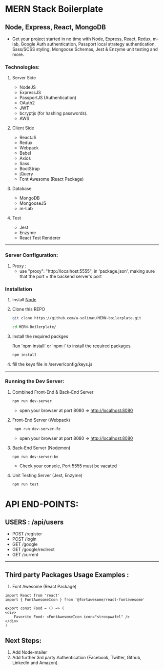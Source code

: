 # MERN Stack Boilerplate

## Node, Express, React, MongoDB

- Get your project started in no time with Node, Express, React, Redux, m-lab, Google Auth authentication, Passport local strategy authentication, Sass/SCSS styling, Mongoose Schemas, Jest & Enzyme unit testing and more.

### Technologies:

1. Server Side
   - NodeJS
   - ExpressJS
   - PassportJS (Authentication)
   - OAuth2
   - JWT
   - bcryptjs (for hashing passwords).
   - AWS
1. Client Side

   - ReactJS
   - Redux
   - Webpack
   - Babel
   - Axios
   - Sass
   - BootStrap
   - jQuery
   - Font Awesome (React Package)

1. Database

   - MongoDB
   - MongooseJS
   - m-Lab

1. Test
   - Jest
   - Enzyme
   - React Test Renderer

---

### Server Configuration:

1. Proxy :
   - use "proxy": "http://localhost:5555", in 'package.json', making sure that the port = the backend server's port

### Installation

1. Install [Node](https://nodejs.org/en/)

1. Clone this REPO

   ```bash
   git clone https://github.com/a-soliman/MERN-boilerplate.git
   ```

   ```bash
   cd MERN-Boilerplate/
   ```

1. Install the required packges

   Run 'npm install' or 'npm i' to install the required packages.

   ```bash
   npm install
   ```

1. fill the keys file in /server/config/keys.js

---

### Running the Dev Server:

1. Combined Front-End & Back-End Server

   ```bash
   npm run dev-server
   ```

   - open your browser at port 8080 => [http://localhost:8080](http://localhost:8080)

1. Front-End Server (Webpack)

   ```bash
    npm run dev-server-fe
   ```

   - open your browser at port 8080 => [http://localhost:8080](http://localhost:8080)

1. Back-End Server (Nodemon)

   ```bash
   npm run dev-server-be
   ```

   - Check your console, Port 5555 must be vacated

1. Unit Testing Server (Jest, Enzyme)
   ```bash
   npm run test
   ```

# API END-POINTS:

## USERS : /api/users

- POST /register
- POST /login
- GET /google
- GET /google/redirect
- GET /current

---

## Third party Packages Usage Examples :

1. Font Awesome (React Package)

```
import React from 'react'
import { FontAwesomeIcon } from '@fortawesome/react-fontawesome'

export const Food = () => (
<div>
    Favorite Food: <FontAwesomeIcon icon="stroopwafel" />
</div>
)
```

## Next Steps:

1. Add Node-mailer
2. Add further 3rd party Authentication (Facebook, Twitter, Github, LinkedIn and Amazon).
